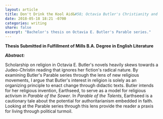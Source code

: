 ```yaml
---
layout: article
title: Don't Drink the Kool Aid&#58; Octavia Butler's Christianity and Cults in the <i>Parable</i> series
date: 2018-05-18 18:21 -0700
categories: writing
share: false
excerpt: "Bachelor's thesis on Octavia E. Butler's Parable series."
---
```

 **Thesis Submitted in Fulfillment of Mills B.A. Degree in English Literature**

 ***Abstract:***

 Scholarship on religion in Octavia E. Butler's novels heavily skews towards a Judeo-Christin reading that ignores her fiction's radical nature. By examining Butler's Parable series through the lens of new religious movements, I argue that Butler's interest in religion is solely as an organizing principle to enact change through didactic texts. Butler intends for her religious invention, Earthseed, to serve as a model for religious activism in _Parable of the Sower_. In _Parable of the Talents_, Earthseed is a cautionary tale about the potential for authoritarianism embedded in faith. Looking at the Parable series through this lens provide the reader a praxis for living through political turmoil. 
